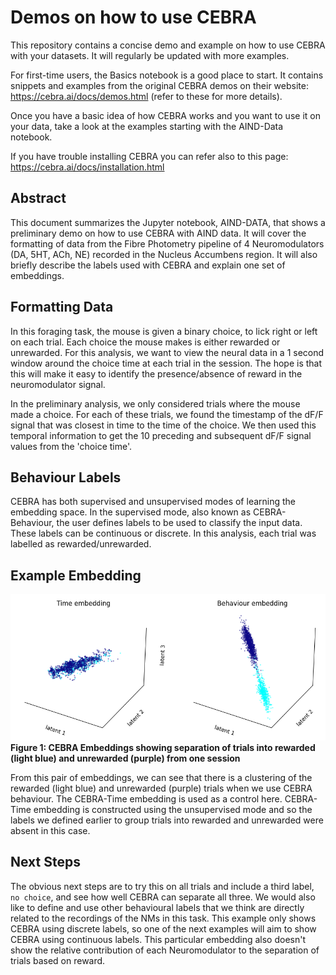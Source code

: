 # Demos on how to use CEBRA 

This repository contains a concise demo and example on how to use CEBRA with your datasets.
It will regularly be updated with more examples.

For first-time users, the Basics notebook is a good place to start. It contains snippets and examples from the original CEBRA demos on their website: https://cebra.ai/docs/demos.html (refer to these for more details).

Once you have a basic idea of how CEBRA works and you want to use it on your data, take a look at the examples starting with the AIND-Data notebook. 

If you have trouble installing CEBRA you can refer also to this page: https://cebra.ai/docs/installation.html



## Abstract
This document summarizes the Jupyter notebook, AIND-DATA, that shows a preliminary demo on how to use CEBRA with AIND data. It will cover the formatting of data from the Fibre Photometry pipeline of 4 Neuromodulators (DA, 5HT, ACh, NE) recorded in the Nucleus Accumbens region. It will also briefly describe the labels used with CEBRA and explain one set of embeddings.

## Formatting Data
In this foraging task, the mouse is given a binary choice, to lick right or left on each trial. Each choice the mouse makes is either rewarded or unrewarded. For this analysis, we want to view the neural data in a 1 second window around the choice time at each trial in the session. The hope is that this will make it easy to identify the presence/absence of reward in the neuromodulator signal.

In the preliminary analysis, we only considered trials where the mouse made a choice. For each of these trials, we found the timestamp of the dF/F signal that was closest in time to the time of the choice. We then used this temporal information to get the 10 preceding and subsequent dF/F signal values from the 'choice time'.

## Behaviour Labels
CEBRA has both supervised and unsupervised modes of learning the embedding space. In the supervised mode, also known as CEBRA-Behaviour, the user defines labels to be used to classify the input data. These labels can be continuous or discrete. In this analysis, each trial was labelled as rewarded/unrewarded.

## Example Embedding
![CEBRA Embeddings showing separation of trials into rewarded (light blue) and unrewarded (purple) from one session](12.png)
**Figure 1: CEBRA Embeddings showing separation of trials into rewarded (light blue) and unrewarded (purple) from one session**

From this pair of embeddings, we can see that there is a clustering of the rewarded (light blue) and unrewarded (purple) trials when we use CEBRA behaviour. The CEBRA-Time embedding is used as a control here. CEBRA-Time embedding is constructed using the unsupervised mode and so the labels we defined earlier to group trials into rewarded and unrewarded were absent in this case.

## Next Steps
The obvious next steps are to try this on all trials and include a third label, `no choice`, and see how well CEBRA can separate all three. We would also like to define and use other behavioural labels that we think are directly related to the recordings of the NMs in this task. This example only shows CEBRA using discrete labels, so one of the next examples will aim to show CEBRA using continuous labels. This particular embedding also doesn't show the relative contribution of each Neuromodulator to the separation of trials based on reward.
